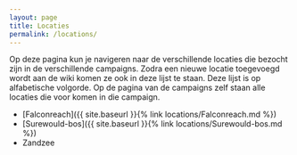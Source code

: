 ```yaml
---
layout: page
title: Locaties
permalink: /locations/
---
```


Op deze pagina kun je navigeren naar de verschillende locaties die bezocht zijn in de verschillende campaigns. Zodra een nieuwe locatie toegevoegd wordt aan de wiki komen ze ook in deze lijst te staan. Deze lijst is op alfabetische volgorde. Op de pagina van de campaigns zelf staan alle locaties die voor komen in die campaign.

* [Falconreach]({{ site.baseurl }}{% link locations/Falconreach.md %})
* [Surewould-bos]({{ site.baseurl }}{% link locations/Surewould-bos.md %})
* Zandzee